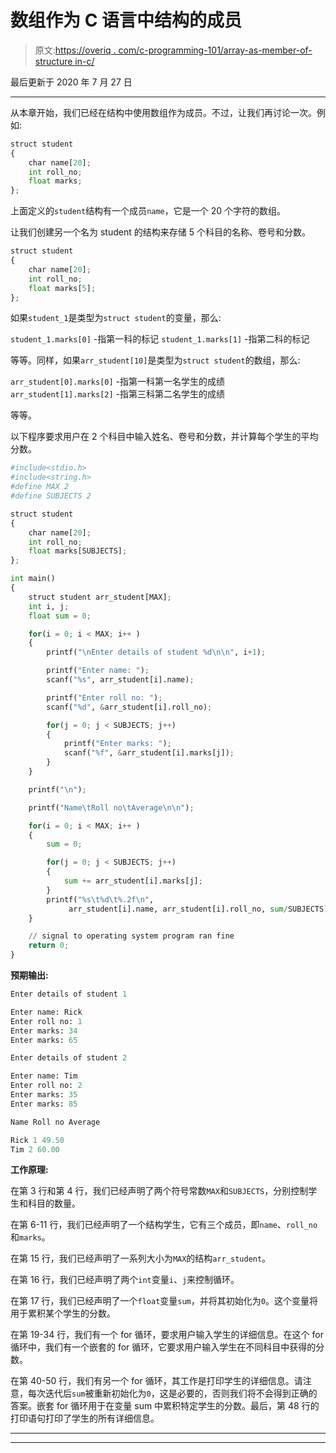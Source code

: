 # 数组作为 C 语言中结构的成员

> 原文:[https://overiq . com/c-programming-101/array-as-member-of-structure in-c/](https://overiq.com/c-programming-101/array-as-member-of-structure-in-c/)

最后更新于 2020 年 7 月 27 日

* * *

从本章开始，我们已经在结构中使用数组作为成员。不过，让我们再讨论一次。例如:

```py
struct student
{
    char name[20];
    int roll_no;
    float marks;
};

```

上面定义的`student`结构有一个成员`name`，它是一个 20 个字符的数组。

让我们创建另一个名为 student 的结构来存储 5 个科目的名称、卷号和分数。

```py
struct student
{
    char name[20];
    int roll_no;
    float marks[5];
};

```

如果`student_1`是类型为`struct student`的变量，那么:

`student_1.marks[0]` -指第一科的标记
`student_1.marks[1]` -指第二科的标记

等等。同样，如果`arr_student[10]`是类型为`struct student`的数组，那么:

`arr_student[0].marks[0]` -指第一科第一名学生的成绩`arr_student[1].marks[2]` -指第三科第二名学生的成绩

等等。

以下程序要求用户在 2 个科目中输入姓名、卷号和分数，并计算每个学生的平均分数。

```py
#include<stdio.h>
#include<string.h>
#define MAX 2
#define SUBJECTS 2

struct student
{
    char name[20];
    int roll_no;
    float marks[SUBJECTS];
};

int main()
{
    struct student arr_student[MAX];
    int i, j;
    float sum = 0;

    for(i = 0; i < MAX; i++ )
    {
        printf("\nEnter details of student %d\n\n", i+1);

        printf("Enter name: ");
        scanf("%s", arr_student[i].name);

        printf("Enter roll no: ");
        scanf("%d", &arr_student[i].roll_no);

        for(j = 0; j < SUBJECTS; j++)
        {
            printf("Enter marks: ");
            scanf("%f", &arr_student[i].marks[j]);
        }
    }

    printf("\n");

    printf("Name\tRoll no\tAverage\n\n");

    for(i = 0; i < MAX; i++ )
    {
        sum = 0;

        for(j = 0; j < SUBJECTS; j++)
        {
            sum += arr_student[i].marks[j];
        }
        printf("%s\t%d\t%.2f\n",
             arr_student[i].name, arr_student[i].roll_no, sum/SUBJECTS);
    }

    // signal to operating system program ran fine
    return 0;
}

```

**预期输出:**

```py
Enter details of student 1

Enter name: Rick
Enter roll no: 1
Enter marks: 34
Enter marks: 65

Enter details of student 2

Enter name: Tim
Enter roll no: 2
Enter marks: 35
Enter marks: 85

Name Roll no Average

Rick 1 49.50
Tim 2 60.00

```

**工作原理:**

在第 3 行和第 4 行，我们已经声明了两个符号常数`MAX`和`SUBJECTS`，分别控制学生和科目的数量。

在第 6-11 行，我们已经声明了一个结构学生，它有三个成员，即`name`、`roll_no`和`marks`。

在第 15 行，我们已经声明了一系列大小为`MAX`的结构`arr_student`。

在第 16 行，我们已经声明了两个`int`变量`i`、`j`来控制循环。

在第 17 行，我们已经声明了一个`float`变量`sum`，并将其初始化为`0`。这个变量将用于累积某个学生的分数。

在第 19-34 行，我们有一个 for 循环，要求用户输入学生的详细信息。在这个 for 循环中，我们有一个嵌套的 for 循环，它要求用户输入学生在不同科目中获得的分数。

在第 40-50 行，我们有另一个 for 循环，其工作是打印学生的详细信息。请注意，每次迭代后`sum`被重新初始化为`0`，这是必要的，否则我们将不会得到正确的答案。嵌套 for 循环用于在变量 sum 中累积特定学生的分数。最后，第 48 行的打印语句打印了学生的所有详细信息。

* * *

* * *